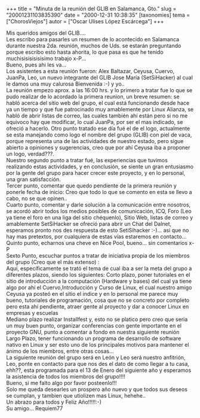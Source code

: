 +++
title = "Minuta de la reunión del GLIB en Salamanca, Gto."
slug = "20001231103835390"
date = "2000-12-31 10:38:35"
[taxonomies]
tema = ["ChorosViejos"]
autor = ["Oscar Ulises López Escárcega"]
+++

Mis queridos amigos del GLIB....  
Les escribo para pasarles un resumen de lo acontecido en Salamanca
durante nuestra 2da. reunión, muchos de Uds. se estarán preguntando
porque escribo esto hasta ahorita, lo que pasa es que he tenido
muchisisisisisisimo trabajo x-P...  
Bueno, pues ahi les va...  
Los asistentes a esta reunión fueron: Alex Baltazar, Ceyusa, Cuervo,
JuanPa, Leo, un nuevo integrante del GLIB Jose María (SetSiHacker) al
cual le damos una muy calurosa Bienvenida :-) y yo..  
La reunión empezo aprox. a las 16:00 hrs. y lo primero a tratar fue lo
que se pudo realizar de lo acordado la primera reunion, un breve
resumen: se habló acerca del sitio web del grupo, el cual está
funcionando desde hace ya un tiempo y que fue patrocinado muy
amablemente por Linux Alianza, se habló de abrir listas de correo, las
cuales también ahí están pero si no me equivoco hay que modificar, lo
cual JuanPa, por ser el mas indicado, se ofreció a hacerlo. Otro punto
tratado ese día fué el de el logo, actualmente se esta manejando como
logo el nombre del grupo (GLIB) con piel de vaca, porque representa una
de las actividades de nuestro estado, pero sigue abierto a opiniones y
sugerencias, creo que por ahí Ceyusa iba a proponer un logo,
verdad???.  
Nuestro segundo punto a tratar fué, las experiencias que tuvimos
realizando estas actividades, y en conclusión, se siente un gran
entusiasmo por la gente del grupo para hacer crecer este proyecto, y en
lo personal, una gran satisfacción.  
Tercer punto, comentar que quedo pendiente de la primera reunión y
ponerle fecha de inicio: Creo que todo lo que se comento en esta se
llevo a cabo, no se que opinen..  
Cuarto punto, comentar y darle solución a la comunicación entre
nosotros, se acordó abrir todos los medios posibles de comunicación,
ICQ, Foro (Leo ya tiene el foro en una liga del sitio chéquenlo), Sitio
Web, listas de correo y amablemente SetSiHacker se ofreció para abrir un
Chat del Dalnet, esperamos pronto nos des respuesta de esto SetiSihacker
:-)... asi que no hay mas pretextos, por cualquiera de estas vías
estaremos en contacto...  
Quinto punto, echarnos una cheve en Nice Pool, bueno... sin comentarios
x-P  
Sexto Punto, escuchar puntos a tratar de iniciativa propia de los
miembros del grupo (Creo que el más extenso) :  
Aquí, específicamente se trató el tema de cual iba a ser la meta del
grupo a diferentes plazos, siendo los siguientes: Corto plazo, poner
tutoriales en el sitio de introducción a la computación (Hardware y
bases) del cual ya tiene algo por ahí el Cuervo,Introducción y Curso de
Linux, el cual nuestro amigo Ceyusa ya posteó en el sitio el indice y en
lo personal me parece muy bueno, tutoriales de programación, cosa que no
se concreto por completo pero esta ahí pendiente, atraer gente al
proyecto y dar a conocer Linux en empresas y escuelas  
Mediano plazo realizar Installfest y, esto no se platico pero creo que
seria un muy buen punto, organizar conferencias con gente importante en
el proyecto GNU, punto a comentar a fondo en nuestra siguiente reunión  
Largo Plazo, tener funcionando un programa de desarrollo de software
nativo en Linux y ser esto uno de los principales motivos para mantener
el ánimo de los miembros, entre otras cosas...  
La siguiente reunión del grupo será en León y Leo será nuestro
anfitrión, Leo, ponte en contacto para que nos des el dato de como
llegar a tu casa, ehh??, esta programada para el 13 de Enero del
siguiente año y esperamos la asistencia de todos los miembros del
grupo!!!!  
Bueno, si me falto algo por favor posteenlo!!!  
Solo me queda desearles un prospero año nuevo y que todos sus deseos se
cumplan, y tambien que utiolizen mas Linux, hehehe..  
Un abrazo para todos y Feliz Año!!!!!:-)  
Su amigo... Requiem77

